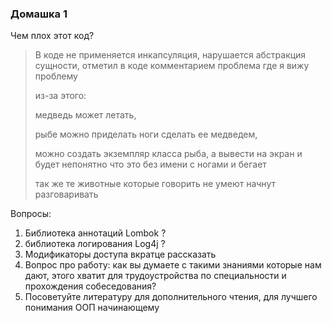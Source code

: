 ### Домашка 1

Чем плох этот код?

>В коде не применяется инкапсуляция, нарушается абстракция сущности, отметил в коде комментарием проблема где я вижу проблему
> 
> из-за этого:
> 
> медведь может летать, 
> 
> рыбе можно приделать ноги сделать ее медведем,
> 
> можно создать экземпляр класса рыба, а вывести на экран и будет непонятно что это без имени с ногами и бегает
> 
> так же те животные которые говорить не умеют начнут разговаривать

Вопросы:

1. Библиотека аннотаций Lombok ?
2. библиотека логирования Log4j ?
3. Модификаторы доступа вкратце рассказать
4. Вопрос про работу: как вы думаете с такими знаниями которые нам дают, этого хватит для трудоустройства по специальности и прохождения собеседования?
5. Посоветуйте литературу для дополнительного чтения, для лучшего понимания ООП начинающему
